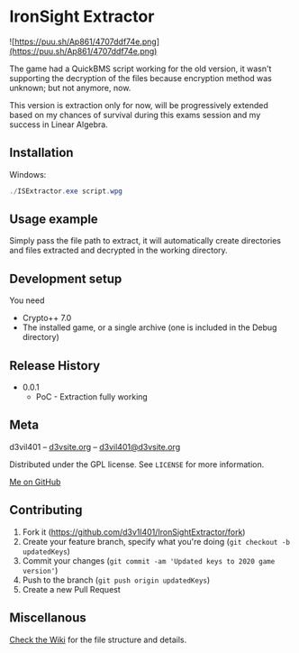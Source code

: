 # IronSight Extractor

![https://puu.sh/Ap861/4707ddf74e.png](https://puu.sh/Ap861/4707ddf74e.png)

The game had a QuickBMS script working for the old version, it wasn't supporting the decryption of the files because encryption method was unknown; but not anymore, now.

This version is extraction only for now, will be progressively extended based on my chances of survival during this exams session and my success in Linear Algebra.

## Installation

Windows:

```powershell
./ISExtractor.exe script.wpg
```

## Usage example

Simply pass the file path to extract, it will automatically create directories and files extracted and decrypted in the working directory.

## Development setup

You need 
* Crypto++ 7.0
* The installed game, or a single archive (one is included in the Debug directory)

## Release History

* 0.0.1
    * PoC - Extraction fully working

## Meta

d3vil401 – [d3vsite.org](https://d3vsite.org/) – d3vil401@d3vsite.org

Distributed under the GPL license. See ``LICENSE`` for more information.

[Me on GitHub](https://github.com/d3v1l401/)

## Contributing

1. Fork it (<https://github.com/d3v1l401/IronSightExtractor/fork>)
2. Create your feature branch, specify what you're doing (`git checkout -b updatedKeys`)
3. Commit your changes (`git commit -am 'Updated keys to 2020 game version'`)
4. Push to the branch (`git push origin updatedKeys`)
5. Create a new Pull Request

## Miscellanous

[Check the Wiki](https://github.com/d3v1l401/IronSightExtractor/wiki) for the file structure and details.